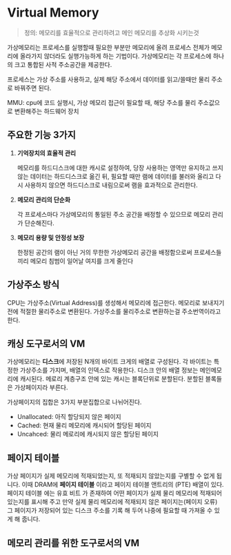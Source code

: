 Virtual Memory
===

> 정의: 메모리를 효율적으로 관리하려고 메인 메모리를 추상화 시키는것

가상메모리는 프로세스를 실행할때 필요한 부분만 메모리에 올려 프로세스 전체가 메모리에 올라가지 않더라도 실행가능하게 하는 기법이다. 가상메모리는 각 프로세스에 하나의 크고 통합된 사적 주소공간을 제공한다. 

프로세스는 가상 주소를 사용하고, 실제 해당 주소에서 데이터를 읽고/쓸때만 물리 주소로 바꿔주면 된다.

MMU: cpu에 코드 실행시, 가상 메모리 접근이 필요할 때, 해당 주소를 물리 주소값으로 변환해주는 하드웨어 장치

주요한 기능 3가지
---

1. **기억장치의 효율적 관리**

     메모리를 하드디스크에 대한 캐시로 설정하여, 당장 사용하는 영역만 유지하고 쓰지 않는 데이터는 하드디스크로 옮긴 뒤, 필요할 때만 램에 데이터를 불러와 올리고 다시 사용하지 않으면 하드디스크로 내림으로써 램을 효과적으로 관리한다.
2. **메모리 관리의 단순화**  
    
    각 프로세스마다 가상메모리의 통일된 주소 공간을 배정할 수 있으므로 메모리 관리가 단순해진다.  
3. **메모리 용량 및 안정성 보장**  
   
   한정된 공간의 램이 아닌 거의 무한한 가상메모리 공간을 배정함으로써 프로세스들끼리 메모리 침범이 일어날 여지를 크게 줄인다

가상주소 방식
---

CPU는 가상주소(Virtual Address)를 생성해서 메모리에 접근한다. 메모리로 보내지기 전에 적절한 물리주소로 변환된다. 가상주소를 물리주소로 변환하는걸 주소번역이라고 한다. 

캐싱 도구로서의 VM
---

가상메모리는 **디스크**에 저장된 N개의 바이트 크게의 배열로 구성된다. 각 바이트는 특정한 가상주소를 가지며, 배열의 인덱스로 작용한다. 디스크 안의 배열 정보는 메인메모리에 캐시된다. 메로리 계층구조 안에 있는 캐시는 블록단위로 분할된다. 분할된 블록들은 가상페이지라 부른다. 

가상페이지의 집합은 3가지 부분집합으로 나뉘어진다.
* Unallocated: 아직 할당되지 않은 페이지
* Cached: 현재 물리 메모리에 캐시되어 할당된 페이지
* Uncahced: 물리 메로리에 캐시되지 않은 할당된 페이지

페이지 테이블
---

가상 페이지가 실제 메모리에 적재되었는지, 또 적재되지 않았는지를 구별할 수 없게 됩니다. 이때 DRAM에 **페이지 테이블** 이라고 페이지 테이블 앤트리의 (PTE) 배열이 있다. 페이지 테이블 에는 유효 비트 가 존재하여 어떤 페이지가 실제 물리 메모리에 적재되어 있는지를 표시해 주고 만약 실제 물리 메모리에 적재되지 않은 페이지는(페이지 오류) 그 페이지가 저장되어 있는 디스크 주소를 기록 해 두어 나중에 필요할 때 가져올 수 있게 해 줍니다.

메모리 관리를 위한 도구로서의 VM
---

